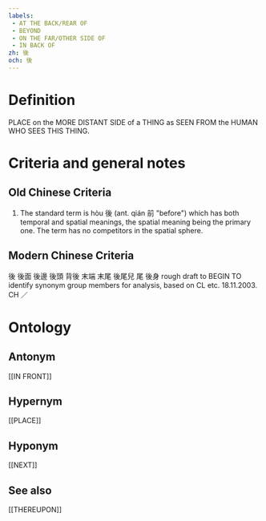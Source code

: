 ```yaml
---
labels: 
 - AT THE BACK/REAR OF
 - BEYOND
 - ON THE FAR/OTHER SIDE OF
 - IN BACK OF
zh: 後
och: 後
---
```


# Definition
PLACE on the MORE DISTANT SIDE of a THING as SEEN FROM the HUMAN WHO SEES THIS THING.
# Criteria and general notes
## Old Chinese Criteria
1. The standard term is hòu 後 (ant. qián 前 "before") which has both temporal and spatial meanings, the spatial meaning being the primary one. The term has no competitors in the spatial sphere.
## Modern Chinese Criteria
後
後面
後邊
後頭
背後
末端
末尾
後尾兒
尾
後身
rough draft to BEGIN TO identify synonym group members for analysis, based on CL etc. 18.11.2003. CH ／
# Ontology

## Antonym
[[IN FRONT]]
## Hypernym
[[PLACE]]
## Hyponym
[[NEXT]]
## See also
[[THEREUPON]]